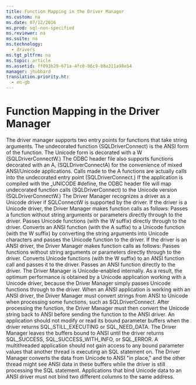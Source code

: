 ```yaml
---
title: Function Mapping in the Driver Manager
ms.custom: na
ms.date: 07/12/2016
ms.prod: sql-non-specified
ms.reviewer: na
ms.suite: na
ms.technology: 
  - drivers
ms.tgt_pltfrm: na
ms.topic: article
ms.assetid: ff093b29-671a-4fc0-86c9-08a311a98e54
manager: jhubbard
translation.priority.ht: 
  - en-gb
---
```

# Function Mapping in the Driver Manager
<?xml version="1.0" encoding="utf-8"?>
<developerConceptualDocument xmlns="http://ddue.schemas.microsoft.com/authoring/2003/5" xmlns:xlink="http://www.w3.org/1999/xlink" xmlns:xsi="http://www.w3.org/2001/XMLSchema-instance" xsi:schemaLocation="http://ddue.schemas.microsoft.com/authoring/2003/5 http://dduestorage.blob.core.windows.net/ddueschema/developer.xsd">
  <introduction>
    <para>The driver manager supports two entry points for functions that take string arguments. The undecorated function (<legacyBold>SQLDriverConnect</legacyBold>) is the ANSI form of the function. The Unicode form is decorated with a <legacyItalic>W</legacyItalic> (<legacyBold>SQLDriverConnectW</legacyBold>.)</para>
    <para>The ODBC header file also supports functions decorated with an <legacyItalic>A,</legacyItalic> (<legacyBold>SQLDriverConnectA</legacyBold>) for the convenience of mixed ANSI/Unicode applications. Calls made to the <legacyBold>A</legacyBold> functions are actually calls into the undecorated entry point (<legacyBold>SQLDriverConnect</legacyBold>.)</para>
    <para>If the application is compiled with the _UNICODE <legacyBold>#define</legacyBold>, the ODBC header file will map undecorated function calls (<legacyBold>SQLDriverConnect</legacyBold>) to the Unicode version (<legacyBold>SQLDriverConnectW</legacyBold>.)</para>
    <para>The Driver Manager recognizes a driver as a Unicode driver if <legacyBold>SQLConnectW</legacyBold> is supported by the driver.</para>
    <para>If the driver is a Unicode driver, the Driver Manager makes function calls as follows:  </para>
    <list class="bullet">
      <listItem>
        <para>Passes a function without string arguments or parameters directly through to the driver.</para>
      </listItem>
      <listItem>
        <para>Passes Unicode functions (with the <legacyItalic>W</legacyItalic> suffix) directly through to the driver.</para>
      </listItem>
      <listItem>
        <para>Converts an ANSI function (with the <legacyItalic>A</legacyItalic> suffix) to a Unicode function (with the <legacyItalic>W</legacyItalic> suffix) by converting the string arguments into Unicode characters and passes the Unicode function to the driver.</para>
      </listItem>
    </list>
    <para>If the driver is an ANSI driver, the Driver Manager makes function calls as follows:  </para>
    <list class="bullet">
      <listItem>
        <para>Passes functions without string arguments or parameters directly through to the driver.</para>
      </listItem>
      <listItem>
        <para>Converts Unicode functions (with the <legacyItalic>W</legacyItalic> suffix) to an ANSI function call and passes it to the driver.</para>
      </listItem>
      <listItem>
        <para>Passes an ANSI function directly to the driver.</para>
      </listItem>
    </list>
    <para>The Driver Manager is Unicode-enabled internally. As a result, the optimum performance is obtained by a Unicode application working with a Unicode driver, because the Driver Manager simply passes Unicode functions through to the driver. When an ANSI application is working with an ANSI driver, the Driver Manager must convert strings from ANSI to Unicode when processing some functions, such as <legacyBold>SQLDriverConnect</legacyBold>. After processing the function, the Driver Manager must then convert the Unicode string back to ANSI before sending the function to the ANSI driver.</para>
    <para>An application should not modify or read its bound parameter buffers when the driver returns SQL_STILL_EXECUTING or SQL_NEED_DATA. The Driver Manager leaves the buffers bound to ANSI until the driver returns SQL_SUCCESS, SQL_SUCCESS_WITH_INFO, or SQL_ERROR. A multithreaded application should not gain access to any bound parameter values that another thread is executing an SQL statement on. The Driver Manager converts the data from Unicode to ANSI "in place," and the other thread might see ANSI data in these buffers while the driver is still processing the SQL statement. Applications that bind Unicode data to an ANSI driver must not bind two different columns to the same address.</para>
  </introduction>
  <relatedTopics />
</developerConceptualDocument>